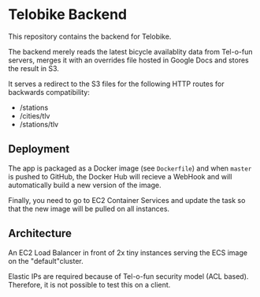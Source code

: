 # Telobike Backend

This repository contains the backend for Telobike.

The backend merely reads the latest bicycle availablity data from Tel-o-fun servers,
merges it with an overrides file hosted in Google Docs and stores the result in S3.

It serves a redirect to the S3 files for the following HTTP routes for backwards
compatibility:

 - /stations
 - /cities/tlv
 - /stations/tlv

## Deployment

The app is packaged as a Docker image (see `Dockerfile`) and when `master` is pushed
to GitHub, the Docker Hub will recieve a WebHook and will automatically build a new
version of the image.

Finally, you need to go to EC2 Container Services and update the task so that
the new image will be pulled on all instances.

## Architecture

An EC2 Load Balancer in front of 2x tiny instances serving the ECS image on the "default"cluster.

Elastic IPs are required because of Tel-o-fun security model (ACL based). Therefore, it is not possible to test this on a client.


